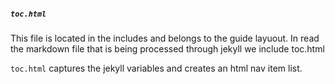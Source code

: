 ##### `toc.html`

This file is located in the includes and belongs to the guide layuout.
In read the markdown file that is being processed through jekyll we include toc.html

`toc.html` captures the jekyll variables and creates an html nav item list.
